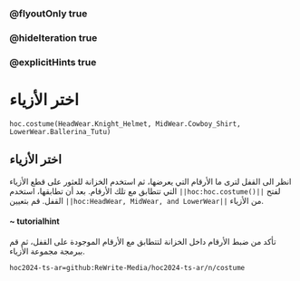 ### @flyoutOnly true
### @hideIteration true
### @explicitHints true

# اختر الأزياء

```python-template
hoc.costume(HeadWear.Knight_Helmet, MidWear.Cowboy_Shirt, LowerWear.Ballerina_Tutu)
```

## اختر الأزياء
انظر الى القفل لترى ما الأرقام التي يعرضها، ثم استخدم الخزانة للعثور على قطع الأزياء التي تتطابق مع تلك الأرقام. بعد أن تطابقها، استخدم ``||hoc:hoc.costume()||`` لفتح القفل. قم بتعيين ``||hoc:HeadWear, MidWear, and LowerWear||`` من الأزياء.

#### ~ tutorialhint
تأكد من ضبط الأرقام داخل الخزانة لتتطابق مع الأرقام الموجودة على القفل، ثم قم ببرمجة مجموعة الأزياء.




```package
hoc2024-ts-ar=github:ReWrite-Media/hoc2024-ts-ar/n/costume
```